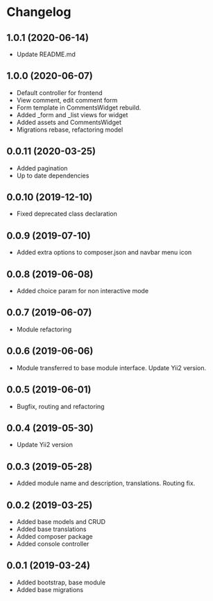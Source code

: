 Changelog
=========

## 1.0.1 (2020-06-14)
 * Update README.md

## 1.0.0 (2020-06-07)
 * Default controller for frontend
 * View comment, edit comment form
 * Form template in CommentsWidget rebuild.
 * Added _form and _list views for widget
 * Added assets and CommentsWidget
 * Migrations rebase, refactoring model
 
## 0.0.11 (2020-03-25)
 * Added pagination
 * Up to date dependencies
 
## 0.0.10 (2019-12-10)
 * Fixed deprecated class declaration

## 0.0.9 (2019-07-10)
 * Added extra options to composer.json and navbar menu icon

## 0.0.8 (2019-06-08)
 * Added choice param for non interactive mode

## 0.0.7 (2019-06-07)
 * Module refactoring
 
## 0.0.6 (2019-06-06)
 * Module transferred to base module interface. Update Yii2 version.
 
## 0.0.5 (2019-06-01)
 * Bugfix, routing and refactoring
 
## 0.0.4 (2019-05-30)
 * Update Yii2 version
 
## 0.0.3 (2019-05-28)
 * Added module name and description, translations. Routing fix.
 
## 0.0.2 (2019-03-25)
 * Added base models and CRUD
 * Added base translations
 * Added composer package
 * Added console controller
 
## 0.0.1 (2019-03-24)
 * Added bootstrap, base module
 * Added base migrations